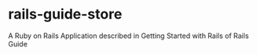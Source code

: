 # rails-guide-store
A Ruby on Rails Application described in Getting Started with Rails of Rails Guide 
